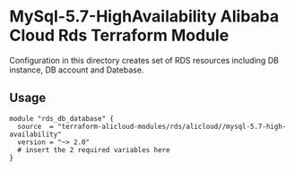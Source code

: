 # MySql-5.7-HighAvailability Alibaba Cloud Rds Terraform Module

Configuration in this directory creates set of RDS resources including DB instance, DB account and Datebase.

## Usage
```hcl
module "rds_db_database" {
  source  = "terraform-alicloud-modules/rds/alicloud//mysql-5.7-high-availability"
  version = "~> 2.0"
  # insert the 2 required variables here
}
```

<!-- BEGINNING OF PRE-COMMIT-TERRAFORM DOCS HOOK -->
<!-- END OF PRE-COMMIT-TERRAFORM DOCS HOOK -->